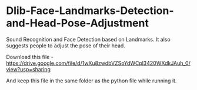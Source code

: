 # Dlib-Face-Landmarks-Detection-and-Head-Pose-Adjustment
Sound Recognition and Face Detection based on Landmarks. It also suggests people to adjust the pose of their head.



Download this file - https://drive.google.com/file/d/1wXu8zwdbVZSoYdWCpl3420WXdkJAuh_0/view?usp=sharing

And keep this file in the same folder as the python file while running it.
